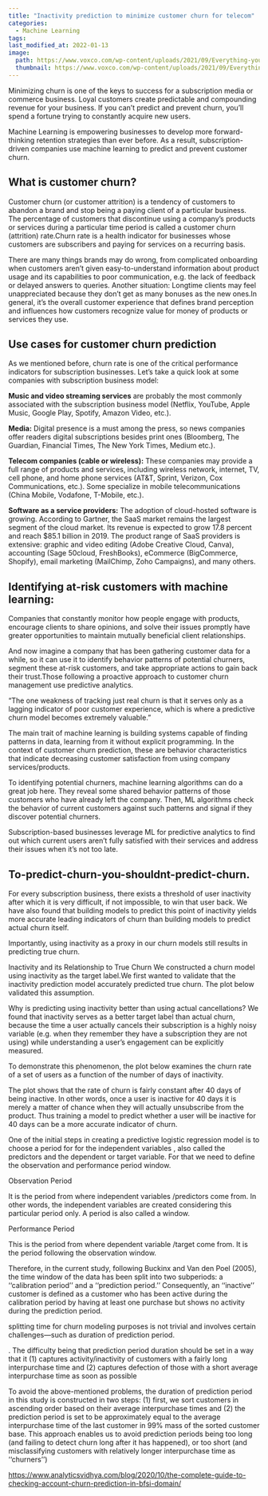 ```yaml
---
title: "Inactivity prediction to minimize customer churn for telecom"
categories:
  - Machine Learning
tags:
last_modified_at: 2022-01-13
image: 
  path: https://www.voxco.com/wp-content/uploads/2021/09/Everything-you-need-to-know-about-Customer-Churn1.jpg.webp
  thumbnail: https://www.voxco.com/wp-content/uploads/2021/09/Everything-you-need-to-know-about-Customer-Churn1.jpg.webp
---
```


Minimizing churn is one of the keys to success for a subscription media or commerce business. Loyal customers create predictable and compounding revenue for your business. If you can’t predict and prevent churn, you’ll spend a fortune trying to constantly acquire new users.

Machine Learning is empowering businesses to develop more forward-thinking retention strategies than ever before. As a result, subscription-driven companies use machine learning to predict and prevent customer churn.

## What is customer churn? ##

Customer churn (or customer attrition) is a tendency of customers to abandon a brand and stop being a paying client of a particular business. The percentage of customers that discontinue using a company’s products or services during a particular time period is called a customer churn (attrition) rate.Churn rate is a health indicator for businesses whose customers are subscribers and paying for services on a recurring basis.

There are many things brands may do wrong, from complicated onboarding when customers aren’t given easy-to-understand information about product usage and its capabilities to poor communication, e.g. the lack of feedback or delayed answers to queries. Another situation: Longtime clients may feel unappreciated because they don’t get as many bonuses as the new ones.In general, it’s the overall customer experience that defines brand perception and influences how customers recognize value for money of products or services they use.


## Use cases for customer churn prediction ##

As we mentioned before, churn rate is one of the critical performance indicators for subscription businesses. Let’s take a quick look at some companies with subscription business model:

**Music and video streaming services** are probably the most commonly associated with the subscription business model (Netflix, YouTube, Apple Music, Google Play, Spotify, Amazon Video, etc.).

**Media:** Digital presence is a must among the press, so news companies offer readers digital subscriptions besides print ones (Bloomberg, The Guardian, Financial Times, The New York Times, Medium etc.).

**Telecom companies (cable or wireless):** These companies may provide a full range of products and services, including wireless network, internet, TV, cell phone, and home phone services (AT&T, Sprint, Verizon, Cox Communications, etc.). Some specialize in mobile telecommunications (China Mobile, Vodafone, T-Mobile, etc.).

**Software as a service providers:** The adoption of cloud-hosted software is growing. According to Gartner, the SaaS market remains the largest segment of the cloud market. Its revenue is expected to grow 17.8 percent and reach $85.1 billion in 2019. The product range of SaaS providers is extensive: graphic and video editing (Adobe Creative Cloud, Canva), accounting (Sage 50cloud, FreshBooks), eCommerce (BigCommerce, Shopify), email marketing (MailChimp, Zoho Campaigns), and many others.

## Identifying at-risk customers with machine learning: ##

Companies that constantly monitor how people engage with products, encourage clients to share opinions, and solve their issues promptly have greater opportunities to maintain mutually beneficial client relationships.

And now imagine a company that has been gathering customer data for a while, so it can use it to identify behavior patterns of potential churners, segment these at-risk customers, and take appropriate actions to gain back their trust.Those following a proactive approach to customer churn management use predictive analytics. 

“The one weakness of tracking just real churn is that it serves only as a lagging indicator of poor customer experience, which is where a predictive churn model becomes extremely valuable.”

The main trait of machine learning is building systems capable of finding patterns in data, learning from it without explicit programming. In the context of customer churn prediction, these are behavior characteristics that indicate decreasing customer satisfaction from using company services/products.

To identifying potential churners, machine learning algorithms can do a great job here. They reveal some shared behavior patterns of those customers who have already left the company. Then, ML algorithms check the behavior of current customers against such patterns and signal if they discover potential churners.

Subscription-based businesses leverage ML for predictive analytics to find out which current users aren’t fully satisfied with their services and address their issues when it’s not too late.

## To-predict-churn-you-shouldnt-predict-churn. ##

For every subscription business, there exists a threshold of user inactivity after which it is very difficult, if not impossible, to win that user back. We have also found that building models to predict this point of inactivity yields more accurate leading indicators of churn than building models to predict actual churn itself.

Importantly, using inactivity as a proxy in our churn models still results in predicting true churn.

Inactivity and its Relationship to True Churn
We constructed a churn model using inactivity as the target label.We first wanted to validate that the inactivity prediction model accurately predicted true churn. The plot below validated this assumption.

Why is predicting using inactivity better than using actual cancellations?
We found that inactivity serves as a  better target label than actual churn, because the time a user actually cancels their subscription is a highly noisy variable (e.g. when they remember they have a subscription they are not using) while understanding a user’s engagement can be explicitly measured.

To demonstrate this phenomenon, the plot below examines the churn rate of a set of users as a function of the number of days of inactivity.

The plot shows that the rate of churn is fairly constant after 40 days of being inactive. In other words, once a user is inactive for 40 days it is merely a matter of chance when they will actually unsubscribe from the product. Thus training a model to predict whether a user will be inactive for 40 days can be a more accurate indicator of churn.




One of the initial steps in creating a predictive logistic regression model is to choose a period for for the independent variables , also called the predictors and the dependent or target variable. For that we need to define the observation and performance period window.

Observation Period

It is the period from where independent variables /predictors come from. In other words, the independent variables are created considering this particular period only. A period is also called a window.

Performance Period

This is the period from where dependent variable /target come from. It is the period following the observation window.


Therefore, in the current study, following Buckinx and Van
den Poel (2005), the time window of the data has been split into
two subperiods: a ‘‘calibration period’’ and a ‘‘prediction
period.’’ Consequently, an ‘‘inactive’’ customer is defined as
a customer who has been active during the calibration period
by having at least one purchase but shows no activity during the
prediction period.

splitting time for churn modeling purposes is not trivial
and involves certain challenges—such as duration of prediction
period.

. The difficulty being that prediction period duration
should be set in a way that it (1) captures activity/inactivity
of customers with a fairly long interpurchase time and (2) captures defection of those with a short average interpurchase time
as soon as possible

 To avoid the above-mentioned problems, the
duration of prediction period in this study is constructed in two
steps: (1) first, we sort customers in ascending order based on
their average interpurchase times and (2) the prediction period
is set to be approximately equal to the average interpurchase
time of the last customer in 99% mass of the sorted customer
base. This approach enables us to avoid prediction periods
being too long (and failing to detect churn long after it has happened), or too short (and misclassifying customers with relatively longer interpurchase time as ‘‘churners’’)

https://www.analyticsvidhya.com/blog/2020/10/the-complete-guide-to-checking-account-churn-prediction-in-bfsi-domain/
